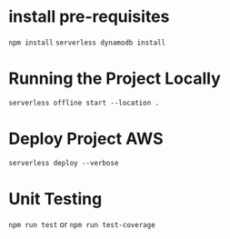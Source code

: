 # install pre-requisites

`npm install`
`serverless dynamodb install`

# Running the Project Locally

`serverless offline start --location .`

# Deploy Project AWS

`serverless deploy --verbose`

# Unit Testing
`npm run test` or `npm run test-coverage` 





